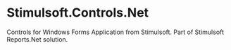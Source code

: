 # Stimulsoft.Controls.Net

Controls for Windows Forms Application from Stimulsoft. 
Part of Stimulsoft Reports.Net solution.
